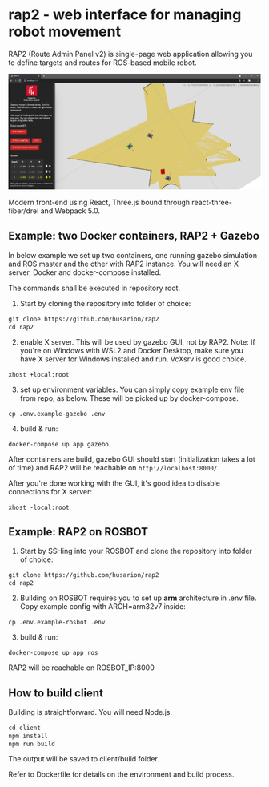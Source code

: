# rap2 - web interface for managing robot movement

RAP2 (Route Admin Panel v2) is single-page web application allowing you to define targets and routes for ROS-based mobile robot.

![RAP2Screenshot](screenshot.png)

Modern front-end using React, Three.js bound through react-three-fiber/drei and Webpack 5.0.

## Example: two Docker containers, RAP2 + Gazebo

In below example we set up two containers, one running gazebo simulation and ROS master and the other with RAP2 instance. You will need an X server, Docker and docker-compose installed.

The commands shall be executed in repository root. 

1) Start by cloning the repository into folder of choice:

```
git clone https://github.com/husarion/rap2
cd rap2
```

2) enable X server. This will be used by gazebo GUI, not by RAP2. Note: If you're on Windows with WSL2 and Docker Desktop, make sure you have X server for Windows installed and run. VcXsrv is good choice.

```
xhost +local:root
```

3) set up environment variables. You can simply copy example env file from repo, as below. These will be picked up by docker-compose.

```
cp .env.example-gazebo .env
```

4) build & run:

```
docker-compose up app gazebo
```

After containers are build, gazebo GUI should start (initialization takes a lot of time) and RAP2 will be reachable on `http://localhost:8000/`

After you're done working with the GUI, it's good idea to disable connections for X server:

```
xhost -local:root
```

## Example: RAP2 on ROSBOT

1) Start by SSHing into your ROSBOT and clone the repository into folder of choice:

```
git clone https://github.com/husarion/rap2
cd rap2
```

2) Building on ROSBOT requires you to set up **arm** architecture in .env file. Copy example config with ARCH=arm32v7 inside:

```
cp .env.example-rosbot .env
```

3) build & run:

```
docker-compose up app ros
```

RAP2 will be reachable on ROSBOT_IP:8000

## How to build client

Building is straightforward. You will need Node.js.

```
cd client
npm install
npm run build
```

The output will be saved to client/build folder.

Refer to Dockerfile for details on the environment and build process.

